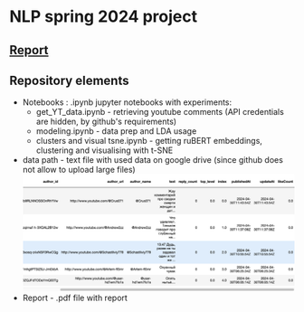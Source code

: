# NLP spring 2024 project

## [Report](./report/report_MI_eng.pdf)

## Repository elements
- Notebooks : .ipynb jupyter notebooks with experiments:
  - get_YT_data.ipynb - retrieving youtube comments (API credentials are hidden, by github's requirements)
  - modeling.ipynb - data prep and LDA usage
  - clusters and visual tsne.ipynb - getting ruBERT embeddings, clustering and visualising with t-SNE
- data path - text file with used data on google drive (since github does not allow to upload large files)
    ![Sample image](./data/df_head.png)
- Report - .pdf file with report


